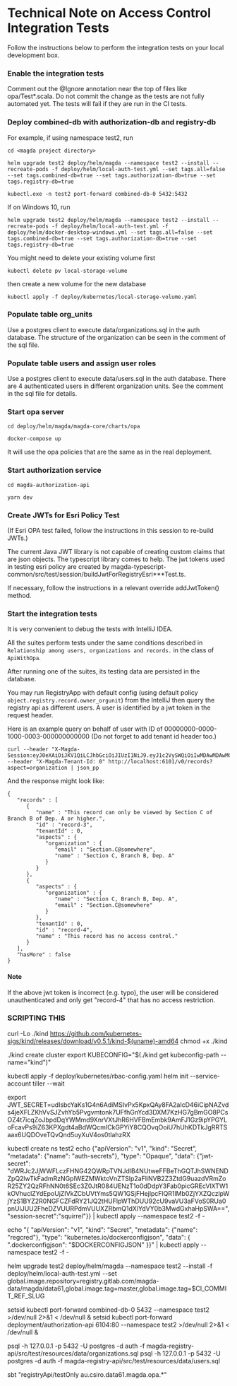 # Technical Note on Access Control Integration Tests

Follow the instructions below to perform the integration tests on your local development box.

### Enable the integration tests

Comment out the @Ignore annotation near the top of files like opa/Test\*.scala. Do
not commit the change as the tests are not fully automated yet. The tests will fail if they
are run in the CI tests.

### Deploy combined-db with authorization-db and registry-db

For example, if using namespace test2, run

```
cd <magda project directory>

helm upgrade test2 deploy/helm/magda --namespace test2 --install --recreate-pods -f deploy/helm/local-auth-test.yml --set tags.all=false --set tags.combined-db=true --set tags.authorization-db=true --set tags.registry-db=true

kubectl.exe -n test2 port-forward combined-db-0 5432:5432
```

If on Windows 10, run

```
helm upgrade test2 deploy/helm/magda --namespace test2 --install --recreate-pods -f deploy/helm/local-auth-test.yml -f deploy/helm/docker-desktop-windows.yml --set tags.all=false --set tags.combined-db=true --set tags.authorization-db=true --set tags.registry-db=true
```

You might need to delete your existing volume first

```
kubectl delete pv local-storage-volume
```

then create a new volume for the new database

```
kubectl apply -f deploy/kubernetes/local-storage-volume.yaml
```

### Populate table org_units

Use a postgres client to execute data/organizations.sql in the auth database. The structure of
the organization can be seen in the comment of the sql file.

### Populate table users and assign user roles

Use a postgres client to execute data/users.sql in the auth database. There are 4 authenticated
users in different organization units. See the comment in the sql file for details.

### Start opa server

```
cd deploy/helm/magda/magda-core/charts/opa

docker-compose up
```

It will use the opa policies that are the same as in the real deployment.

### Start authorization service

```
cd magda-authorization-api

yarn dev
```

### Create JWTs for Esri Policy Test

(If Esri OPA test failed, follow the instructions in this session to re-build JWTs.)

The current Java JWT library is not capable of creating custom claims that are json objects.
The typescript library comes to help. The jwt tokens used in testing esri policy are created by
magda-typescript-common/src/test/session/buildJwtForRegistryEsri\*\*\*Test.ts.

If necessary, follow the instructions in a relevant override addJwtToken() method.

### Start the integration tests

It is very convenient to debug the tests with IntelliJ IDEA.

All the suites perform tests under the same conditions described in `Relationship among users, organizations and records.`
in the class of `ApiWithOpa`.

After running one of the suites, its testing data are persisted in the database.

You may run RegistryApp with default config (using default policy `object.registry.record.owner_orgunit`) from
the IntelliJ then query the registry api as different users. A user is identified by a jwt token in the request header.

Here is an example query on behalf of user with ID of 00000000-0000-1000-0003-000000000000
(Do not forget to add tenant id header too.)

```
curl --header "X-Magda-Session:eyJ0eXAiOiJKV1QiLCJhbGciOiJIUzI1NiJ9.eyJ1c2VySWQiOiIwMDAwMDAwMC0wMDAwLTEwMDAtMDAwMy0wMDAwMDAwMDAwMDAifQ.cCCS3XqslU6ZQYlYhkJ9Fm4mFj7E_g4dmGnRGEgaZmA" --header "X-Magda-Tenant-Id: 0" http://localhost:6101/v0/records?aspect=organization | json_pp
```

And the response might look like:

```
{
   "records" : [
      {
         "name" : "This record can only be viewed by Section C of Branch B of Dep. A or higher.",
         "id" : "record-3",
         "tenantId" : 0,
         "aspects" : {
            "organization" : {
               "email" : "Section.C@somewhere",
               "name" : "Section C, Branch B, Dep. A"
            }
         }
      },
      {
         "aspects" : {
            "organization" : {
               "name" : "Section C, Branch B, Dep. A",
               "email" : "Section.C@somewhere"
            }
         },
         "tenantId" : 0,
         "id" : "record-4",
         "name" : "This record has no access control."
      }
   ],
   "hasMore" : false
}
```

#### Note

If the above jwt token is incorrect (e.g. typo), the user will be considered unauthenticated and only
get "record-4" that has no access restriction.

### SCRIPTING THIS

curl -Lo ./kind https://github.com/kubernetes-sigs/kind/releases/download/v0.5.1/kind-$(uname)-amd64
chmod +x ./kind

./kind create cluster
export KUBECONFIG="\$(./kind get kubeconfig-path --name="kind")"

kubectl apply -f deploy/kubernetes/rbac-config.yaml
helm init --service-account tiller --wait

export JWT_SECRET=udIsbcYaKs1G4n6AdiMSIvPx5KpxQAy8FA2aIcD46iCipNAZvds4jeXFLZKhVvSJZvhYb5Pvgvmtonk7UFfhGnYcd3DXM7KzHG7gBmGO8PCsOZ4t7icqZoJbpdDqYWMmd9XnrVXtJhR6HVFBmEmbk9AmFJ1Gz9ipYPGYLoFcavPs9iZ63KPXgdt4aBdWQcmICkGPYiY8CQOvqOoiU7hUhKDTkJgRRTSaax6UQDOveTQvQnd5uyXuV4os0tlahzRX

kubectl create ns test2
echo {\"apiVersion\": \"v1\", \"kind\": \"Secret\", \"metadata\": {\"name\": \"auth-secrets\"}, \"type\": \"Opaque\", \"data\": {\"jwt-secret\": \"dWRJc2JjWWFLczFHNG42QWRpTVNJdlB4NUtweFFBeThGQTJhSWNENDZpQ2lwTkFadmRzNGplWEZMWktoVnZTSlp2aFliNVB2Z3ZtdG9uazdVRmZoR25ZY2QzRFhNN0t6SEc3Z0JtR084UENzT1o0dDdpY3Fab0picGREcVlXTW1kOVhuclZYdEpoUjZIVkZCbUVtYms5QW1GSjFHejlpcFlQR1lMb0ZjYXZQczlpWjYzS1BYZ2R0NGFCZFdRY21JQ2tHUFlpWThDUU92cU9vaVU3aFVoS0RUa0pnUlJUU2FheDZVUURPdmVUUXZRbmQ1dXlYdVY0b3MwdGxhaHpSWA==\", \"session-secret\":\"squirrel\"}} | kubectl apply --namespace test2 -f -

echo "{ \"apiVersion\": \"v1\", \"kind\": \"Secret\", \"metadata\": {\"name\": \"regcred\"}, \"type\": \"kubernetes.io/dockerconfigjson\", \"data\": { \".dockerconfigjson\": \"\$DOCKERCONFIGJSON\" }}" | kubectl apply --namespace test2 -f -

helm upgrade test2 deploy/helm/magda --namespace test2 --install -f deploy/helm/local-auth-test.yml --set global.image.repository=registry.gitlab.com/magda-data/magda/data61,global.image.tag=master,global.image.tag=\$CI_COMMIT_REF_SLUG

setsid kubectl port-forward combined-db-0 5432 --namespace test2 >/dev/null 2>&1 < /dev/null &
setsid kubectl port-forward deployment/authorization-api 6104:80 --namespace test2 >/dev/null 2>&1 < /dev/null &

psql -h 127.0.0.1 -p 5432 -U postgres -d auth -f magda-registry-api/src/test/resources/data/organizations.sql
psql -h 127.0.0.1 -p 5432 -U postgres -d auth -f magda-registry-api/src/test/resources/data/users.sql

sbt "registryApi/testOnly au.csiro.data61.magda.opa.\*"
